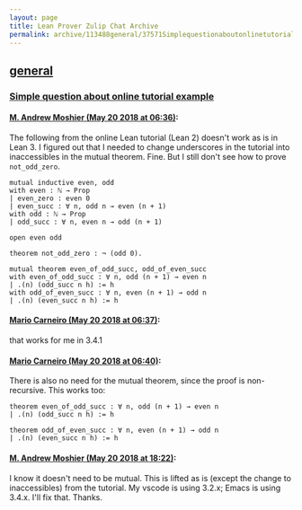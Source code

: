 ```yaml
---
layout: page
title: Lean Prover Zulip Chat Archive 
permalink: archive/113488general/37571Simplequestionaboutonlinetutorialexample.html
---
```


## [general](index.html)
### [Simple question about online tutorial example](37571Simplequestionaboutonlinetutorialexample.html)

#### [M. Andrew Moshier (May 20 2018 at 06:36)](https://leanprover.zulipchat.com/#narrow/stream/113488-general/topic/Simple%20question%20about%20online%20tutorial%20example/near/126819103):
The following from the online Lean tutorial (Lean 2) doesn't work as is in Lean 3. I figured out that I needed to change underscores in the tutorial into inaccessibles in the mutual theorem. Fine. But I still don't see how to prove `not_odd_zero`.

```
mutual inductive even, odd
with even : ℕ → Prop
| even_zero : even 0
| even_succ : ∀ n, odd n → even (n + 1)
with odd : ℕ → Prop
| odd_succ : ∀ n, even n → odd (n + 1)

open even odd

theorem not_odd_zero : ¬ (odd 0). 
 
mutual theorem even_of_odd_succ, odd_of_even_succ
with even_of_odd_succ : ∀ n, odd (n + 1) → even n
| .(n) (odd_succ n h) := h
with odd_of_even_succ : ∀ n, even (n + 1) → odd n
| .(n) (even_succ n h) := h
```

#### [Mario Carneiro (May 20 2018 at 06:37)](https://leanprover.zulipchat.com/#narrow/stream/113488-general/topic/Simple%20question%20about%20online%20tutorial%20example/near/126819111):
that works for me in 3.4.1

#### [Mario Carneiro (May 20 2018 at 06:40)](https://leanprover.zulipchat.com/#narrow/stream/113488-general/topic/Simple%20question%20about%20online%20tutorial%20example/near/126819197):
There is also no need for the mutual theorem, since the proof is non-recursive. This works too:
```
theorem even_of_odd_succ : ∀ n, odd (n + 1) → even n
| .(n) (odd_succ n h) := h

theorem odd_of_even_succ : ∀ n, even (n + 1) → odd n
| .(n) (even_succ n h) := h
```

#### [M. Andrew Moshier (May 20 2018 at 18:22)](https://leanprover.zulipchat.com/#narrow/stream/113488-general/topic/Simple%20question%20about%20online%20tutorial%20example/near/126836719):
I know it doesn't need to be mutual. This is lifted as is (except the change to inaccessibles) from the tutorial. My vscode is using 3.2.x; Emacs is using 3.4.x.  I'll fix that. Thanks.

